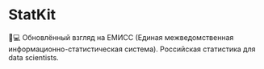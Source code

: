 # StatKit

🧪💻 Обновлённый взгляд на ЕМИСС (Единая межведомственная информационно-статистическая система). Российская статистика для data scientists.